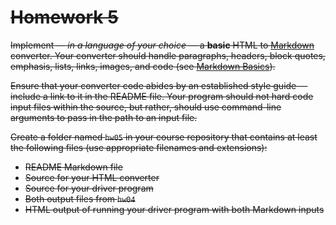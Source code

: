 # ~~Homework 5~~

~~Implement &#8212; _in a language of your choice_ &#8212; a **basic** HTML to [Markdown](http://daringfireball.net/projects/markdown/) converter. Your converter should handle paragraphs, headers, block quotes, emphasis, lists, links, images, and code (see [Markdown Basics](http://daringfireball.net/projects/markdown/basics)).~~

~~Ensure that your converter code abides by an established style guide &#8212; include a link to it in the README file. Your program should not hard code input files within the source, but rather, should use command-line arguments to pass in the path to an input file.~~

~~Create a folder named `hw05` in your course repository that contains at least the following files (use appropriate filenames and extensions):~~

* ~~README Markdown file~~
* ~~Source for your HTML converter~~
* ~~Source for your driver program~~
* ~~Both output files from `hw04`~~
* ~~HTML output of running your driver program with both Markdown inputs~~